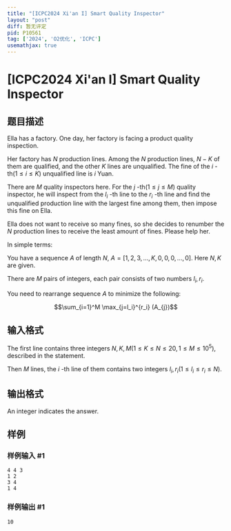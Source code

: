 ```yaml
---
title: "[ICPC2024 Xi'an I] Smart Quality Inspector"
layout: "post"
diff: 暂无评定
pid: P10561
tag: ['2024', 'O2优化', 'ICPC']
usemathjax: true
---
```


# [ICPC2024 Xi'an I] Smart Quality Inspector
## 题目描述

    
Ella has a factory. One day, her factory is facing a product quality inspection.
    
    
    
Her factory has $N$ production lines. Among the $N$ production lines, $N-K$ of them are qualified, and the other $K$ lines are unqualified. The fine of the $i$ -th$(1\leq i\leq K)$ unqualified line is $i$ Yuan.
    
    
    
There are $M$ quality inspectors here. For the $j$ -th$(1\leq j\leq M)$ quality inspector, he will inspect from the $l_i$ -th line to the $r_i$ -th line and find the unqualified production line with the largest fine among them, then impose this fine on Ella.
    
    
    
Ella does not want to receive so many fines, so she decides to renumber the $N$ production lines to receive the least amount of fines. Please help her.
    
    
    
In simple terms:
    
    
    
You have a sequence $A$ of length $N$, $A=[1,2,3,...,K,0,0,0,...,0]$. Here $N,K$ are given.
    
    
    
There are $M$ pairs of integers, each pair consists of two numbers $l_i,r_i$.
    
    
    
You need to rearrange sequence $A$ to minimize the following:
    
    
    
$$\sum_{i=1}^M \max_{j=l_i}^{r_i} (A_{j})$$
## 输入格式


    
The first line contains three integers $N,K,M(1\leq K\leq N\leq 20,1\leq M\leq 10^5)$, described in the statement.
    
    
    
Then $M$ lines, the $i$ -th line of them contains two integers $l_i,r_i(1\leq l_i\leq r_i\leq N)$.
    
## 输出格式


    
An integer indicates the answer.
## 样例

### 样例输入 #1
```
4 4 3
1 2
3 4
1 4
```
### 样例输出 #1
```
10
```

